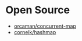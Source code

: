 # Open Source

* [orcaman/concurrent-map](https://github.com/orcaman/concurrent-map)
* [cornelk/hashmap](https://github.com/cornelk/hashmap)
